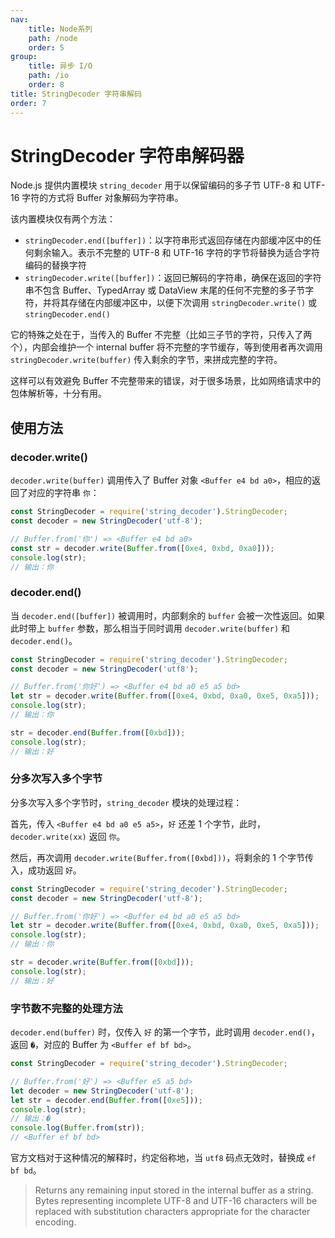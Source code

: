 ```yaml
---
nav:
    title: Node系列
    path: /node
    order: 5
group:
    title: 异步 I/O
    path: /io
    order: 8
title: StringDecoder 字符串解码
order: 7
---
```


# StringDecoder 字符串解码器

Node.js 提供内置模块 `string_decoder` 用于以保留编码的多子节 UTF-8 和 UTF-16 字符的方式将 Buffer 对象解码为字符串。

该内置模块仅有两个方法：

- `stringDecoder.end([buffer])`：以字符串形式返回存储在内部缓冲区中的任何剩余输入。表示不完整的 UTF-8 和 UTF-16 字符的字节将替换为适合字符编码的替换字符
- `stringDecoder.write([buffer])`：返回已解码的字符串，确保在返回的字符串不包含 Buffer、TypedArray 或 DataView 末尾的任何不完整的多子节字符，并将其存储在内部缓冲区中，以便下次调用 `stringDecoder.write()` 或 `stringDecoder.end()`

它的特殊之处在于，当传入的 Buffer 不完整（比如三子节的字符，只传入了两个），内部会维护一个 internal buffer 将不完整的字节缓存，等到使用者再次调用 `stringDecoder.write(buffer)` 传入剩余的字节，来拼成完整的字符。

这样可以有效避免 Buffer 不完整带来的错误，对于很多场景，比如网络请求中的包体解析等，十分有用。

## 使用方法

### decoder.write()

`decoder.write(buffer)` 调用传入了 Buffer 对象 `<Buffer e4 bd a0>`，相应的返回了对应的字符串 `你`：

```js
const StringDecoder = require('string_decoder').StringDecoder;
const decoder = new StringDecoder('utf-8');

// Buffer.from('你') => <Buffer e4 bd a0>
const str = decoder.write(Buffer.from([0xe4, 0xbd, 0xa0]));
console.log(str);
// 输出：你
```

### decoder.end()

当 `decoder.end([buffer])` 被调用时，内部剩余的 `buffer` 会被一次性返回。如果此时带上 `buffer` 参数，那么相当于同时调用 `decoder.write(buffer)` 和 `decoder.end()`。

```js
const StringDecoder = require('string_decoder').StringDecoder;
const decoder = new StringDecoder('utf8');

// Buffer.from('你好') => <Buffer e4 bd a0 e5 a5 bd>
let str = decoder.write(Buffer.from([0xe4, 0xbd, 0xa0, 0xe5, 0xa5]));
console.log(str);
// 输出：你

str = decoder.end(Buffer.from([0xbd]));
console.log(str);
// 输出：好
```

### 分多次写入多个字节

分多次写入多个字节时，`string_decoder` 模块的处理过程：

首先，传入 `<Buffer e4 bd a0 e5 a5>`，`好` 还差 1 个字节，此时，`decoder.write(xx)` 返回 `你`。

然后，再次调用 `decoder.write(Buffer.from([0xbd]))`，将剩余的 1 个字节传入，成功返回 `好`。

```js
const StringDecoder = require('string_decoder').StringDecoder;
const decoder = new StringDecoder('utf-8');

// Buffer.from('你好') => <Buffer e4 bd a0 e5 a5 bd>
let str = decoder.write(Buffer.from([0xe4, 0xbd, 0xa0, 0xe5, 0xa5]));
console.log(str);
// 输出：你

str = decoder.write(Buffer.from([0xbd]));
console.log(str);
// 输出：好
```

### 字节数不完整的处理方法

`decoder.end(buffer)` 时，仅传入 `好` 的第一个字节，此时调用 `decoder.end()`，返回 `�`，对应的 Buffer 为 `<Buffer ef bf bd>`。

```js
const StringDecoder = require('string_decoder').StringDecoder;

// Buffer.from('好') => <Buffer e5 a5 bd>
let decoder = new StringDecoder('utf-8');
let str = decoder.end(Buffer.from([0xe5]));
console.log(str);
// 输出：�
console.log(Buffer.from(str));
// <Buffer ef bf bd>
```

官方文档对于这种情况的解释时，约定俗称地，当 `utf8` 码点无效时，替换成 `ef bf bd`。

> Returns any remaining input stored in the internal buffer as a string. Bytes representing incomplete UTF-8 and UTF-16 characters will be replaced with substitution characters appropriate for the character encoding.
